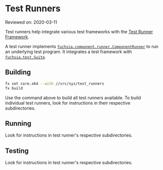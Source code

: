 # Test Runners

Reviewed on: 2020-03-11

Test runners help integrate various test frameworks with the [Test Runner
Framework][trf].

A test runner implements [`fuchsia.component.runner.ComponentRunner`][fidl-component-runner]
to run an underlying test program. It integrates a test framework with
[`fuchsia.test.Suite`][fidl-test-suite].

## Building

```bash
fx set core.x64 --with //src/sys/test_runners
fx build
```

Use the command above to build all test runners available. To build
individual test runners, look for instructions in their respective
subdirectories.

## Running

Look for instructions in test runner's respective subdirectories.

## Testing

Look for instructions in test runner's respective subdirectories.

[trf]: /docs/concepts/testing/test_runner_framework.md
[fidl-test-suite]: /sdk/fidl/fuchsia.test/suite.fidl
[fidl-component-runner]: /sdk/fidl/fuchsia.component.runner/component_runner.fidl

